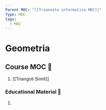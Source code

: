 ```yaml
---
Parent MOC: "[[Triennale informatica MOC]]"
Type: MOC
tags:
  - MOC
---
```


# Geometria

## Course MOC  📒
1. [[Triangoli Simili]]



### Educational Material 🧱
1. 
